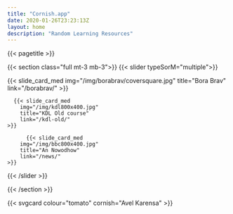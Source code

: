 ```yaml
---
title: "Cornish.app"
date: 2020-01-26T23:23:13Z
layout: home
description: "Random Learning Resources"
---
```


{{< pagetitle >}}

{{< section class="full mt-3 mb-3">}}
{{< slider typeSorM="multiple">}}

   {{< slide_card_med 
        img="/img/borabrav/coversquare.jpg" 
        title="Bora Brav" 
        link="/borabrav/"
    >}}

      {{< slide_card_med 
        img="/img/kdl800x400.jpg" 
        title="KDL Old course" 
        link="/kdl-old/"
    >}}

          {{< slide_card_med 
        img="/img/bbc800x400.jpg" 
        title="An Nowodhow" 
        link="/news/"
    >}}


{{< /slider >}}

{{< /section >}}

{{< svgcard 
    colour="tomato" 
    cornish="Avel Karensa" >}}